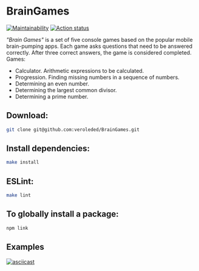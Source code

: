 # BrainGames

[![Maintainability](https://api.codeclimate.com/v1/badges/32e7168c017345cc5131/maintainability)](https://codeclimate.com/github/veroleded/BrainGames/maintainability)
[![Action status](https://github.com/veroleded/BrainGames/actions/workflows/main.yml/badge.svg)](https://github.com/veroleded/BrainGames/actions)

*"Brain Games"* is a set of five console games based on the popular mobile brain-pumping apps. Each game asks questions that need to be answered correctly. After three correct answers, the game is considered completed.  Games:

* Calculator. Arithmetic expressions to be calculated.
* Progression. Finding missing numbers in a sequence of numbers.
* Determining an even number.
* Determining the largest common divisor.
* Determining a prime number.

## Download:
``` bash
git clone git@github.com:veroleded/BrainGames.git
```

## Install dependencies: 
``` bash
make install
```

## ESLint: 
``` bash
make lint
```

## To globally install a package:
``` bash
npm link
```

## Examples

[![asciicast](https://asciinema.org/a/8oVajZTD0Kb9oGwV9V455g0i6.svg)](https://asciinema.org/a/8oVajZTD0Kb9oGwV9V455g0i6)
